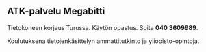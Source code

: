 ## ATK-palvelu Megabitti

Tietokoneen korjaus Turussa. Käytön opastus. Soita **040 3609989**.

Koulutuksena tietojenkäsittelyn ammattitutkinto ja yliopisto-opintoja.
